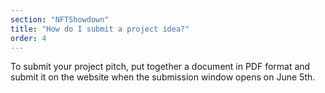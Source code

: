 ```yaml
---
section: "NFTShowdown"
title: "How do I submit a project idea?"
order: 4
---
```


To submit your project pitch, put together a document in PDF format and submit it on the website when the submission window opens on June 5th.
